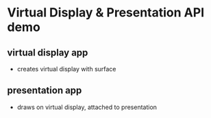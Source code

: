 # Virtual Display & Presentation API demo

## virtual display app
- creates virtual display with surface

## presentation app
- draws on virtual display, attached to presentation
